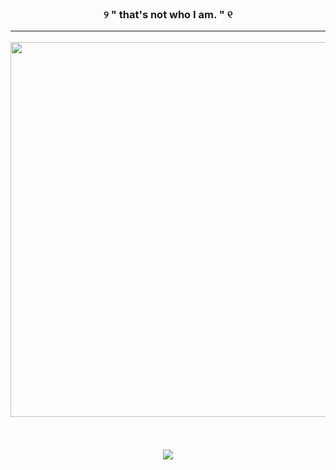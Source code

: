 </br>
<h3 align="center">          
୨ " that's not who I am. " ୧   
      <hr class="solid">
<p align="center">
      <img height=600 src="https://files.catbox.moe/wxudxq.png">
    </p>
      
<br> <p align="center">![](https://komarev.com/ghpvc/?username=cerr-berus&label=✦&color=gray)</p>
